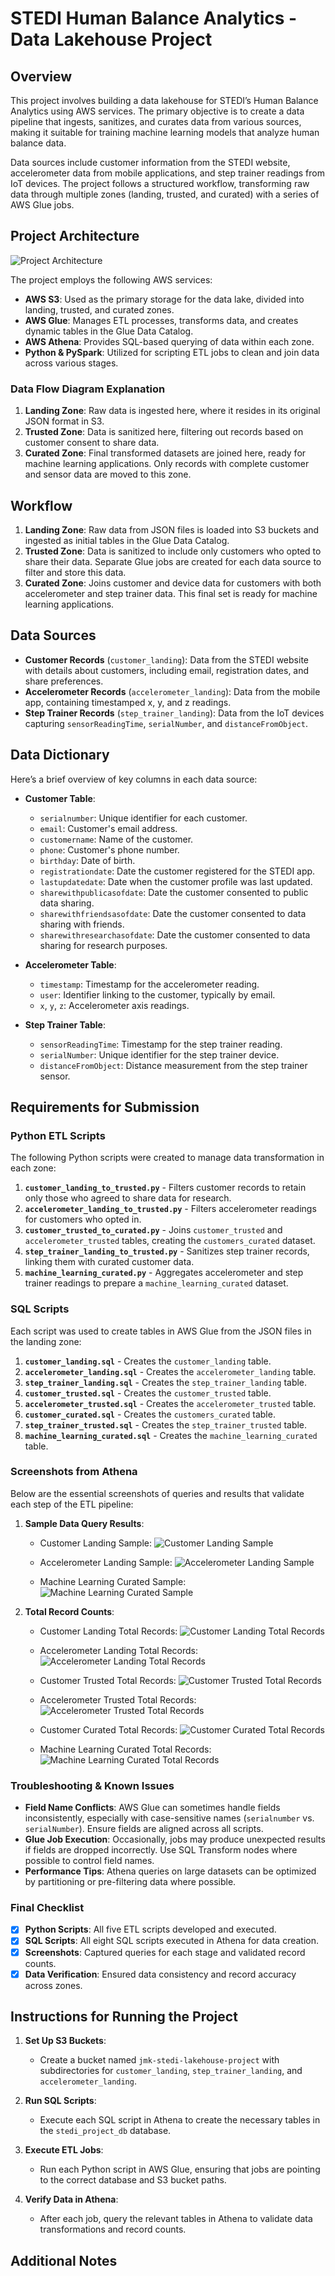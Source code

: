 # STEDI Human Balance Analytics - Data Lakehouse Project

## Overview

This project involves building a data lakehouse for STEDI’s Human Balance Analytics using AWS services. The primary objective is to create a data pipeline that ingests, sanitizes, and curates data from various sources, making it suitable for training machine learning models that analyze human balance data.

Data sources include customer information from the STEDI website, accelerometer data from mobile applications, and step trainer readings from IoT devices. The project follows a structured workflow, transforming raw data through multiple zones (landing, trusted, and curated) with a series of AWS Glue jobs.

## Project Architecture

![Project Architecture](screenshots/lake_house_architecture.png)

The project employs the following AWS services:
- **AWS S3**: Used as the primary storage for the data lake, divided into landing, trusted, and curated zones.
- **AWS Glue**: Manages ETL processes, transforms data, and creates dynamic tables in the Glue Data Catalog.
- **AWS Athena**: Provides SQL-based querying of data within each zone.
- **Python & PySpark**: Utilized for scripting ETL jobs to clean and join data across various stages.

### Data Flow Diagram Explanation
1. **Landing Zone**: Raw data is ingested here, where it resides in its original JSON format in S3.
2. **Trusted Zone**: Data is sanitized here, filtering out records based on customer consent to share data.
3. **Curated Zone**: Final transformed datasets are joined here, ready for machine learning applications. Only records with complete customer and sensor data are moved to this zone.

## Workflow

1. **Landing Zone**: Raw data from JSON files is loaded into S3 buckets and ingested as initial tables in the Glue Data Catalog.
2. **Trusted Zone**: Data is sanitized to include only customers who opted to share their data. Separate Glue jobs are created for each data source to filter and store this data.
3. **Curated Zone**: Joins customer and device data for customers with both accelerometer and step trainer data. This final set is ready for machine learning applications.

## Data Sources

- **Customer Records** (`customer_landing`): Data from the STEDI website with details about customers, including email, registration dates, and share preferences.
- **Accelerometer Records** (`accelerometer_landing`): Data from the mobile app, containing timestamped x, y, and z readings.
- **Step Trainer Records** (`step_trainer_landing`): Data from the IoT devices capturing `sensorReadingTime`, `serialNumber`, and `distanceFromObject`.

## Data Dictionary

Here’s a brief overview of key columns in each data source:

- **Customer Table**:
  - `serialnumber`: Unique identifier for each customer.
  - `email`: Customer's email address.
  - `customername`: Name of the customer.
  - `phone`: Customer's phone number.
  - `birthday`: Date of birth.
  - `registrationdate`: Date the customer registered for the STEDI app.
  - `lastupdatedate`: Date when the customer profile was last updated.
  - `sharewithpublicasofdate`: Date the customer consented to public data sharing.
  - `sharewithfriendsasofdate`: Date the customer consented to data sharing with friends.
  - `sharewithresearchasofdate`: Date the customer consented to data sharing for research purposes.
  
- **Accelerometer Table**:
  - `timestamp`: Timestamp for the accelerometer reading.
  - `user`: Identifier linking to the customer, typically by email.
  - `x`, `y`, `z`: Accelerometer axis readings.

- **Step Trainer Table**:
  - `sensorReadingTime`: Timestamp for the step trainer reading.
  - `serialNumber`: Unique identifier for the step trainer device.
  - `distanceFromObject`: Distance measurement from the step trainer sensor.

## Requirements for Submission

### Python ETL Scripts

The following Python scripts were created to manage data transformation in each zone:

1. **`customer_landing_to_trusted.py`** - Filters customer records to retain only those who agreed to share data for research.
2. **`accelerometer_landing_to_trusted.py`** - Filters accelerometer readings for customers who opted in.
3. **`customer_trusted_to_curated.py`** - Joins `customer_trusted` and `accelerometer_trusted` tables, creating the `customers_curated` dataset.
4. **`step_trainer_landing_to_trusted.py`** - Sanitizes step trainer records, linking them with curated customer data.
5. **`machine_learning_curated.py`** - Aggregates accelerometer and step trainer readings to prepare a `machine_learning_curated` dataset.

### SQL Scripts

Each script was used to create tables in AWS Glue from the JSON files in the landing zone:

1. **`customer_landing.sql`** - Creates the `customer_landing` table.
2. **`accelerometer_landing.sql`** - Creates the `accelerometer_landing` table.
3. **`step_trainer_landing.sql`** - Creates the `step_trainer_landing` table.
4. **`customer_trusted.sql`** - Creates the `customer_trusted` table.
5. **`accelerometer_trusted.sql`** - Creates the `accelerometer_trusted` table.
6. **`customer_curated.sql`** - Creates the `customers_curated` table.
7. **`step_trainer_trusted.sql`** - Creates the `step_trainer_trusted` table.
8. **`machine_learning_curated.sql`** - Creates the `machine_learning_curated` table.

### Screenshots from Athena

Below are the essential screenshots of queries and results that validate each step of the ETL pipeline:

1. **Sample Data Query Results**:
   
   - Customer Landing Sample:
     ![Customer Landing Sample](screenshots/customer_landing_data_sample.png)
   
   - Accelerometer Landing Sample:
     ![Accelerometer Landing Sample](screenshots/accelerometer_landing_data_sample.png)
   
   - Machine Learning Curated Sample:
     ![Machine Learning Curated Sample](screenshots/machine_learning_curated_data_sample.png)
   
2. **Total Record Counts**:
   
   - Customer Landing Total Records:
     ![Customer Landing Total Records](screenshots/customer_landing_total_records.png)
   
   - Accelerometer Landing Total Records:
     ![Accelerometer Landing Total Records](screenshots/accelerometer_landing_total_records.png)
   
   - Customer Trusted Total Records:
     ![Customer Trusted Total Records](screenshots/customer_trusted_total_records.png)
   
   - Accelerometer Trusted Total Records:
     ![Accelerometer Trusted Total Records](screenshots/accelerometer_trusted_total_records.png)
   
   - Customer Curated Total Records:
     ![Customer Curated Total Records](screenshots/customer_curated_total_records.png)
   
   - Machine Learning Curated Total Records:
     ![Machine Learning Curated Total Records](screenshots/machine_learning_curated_total_records.png)

### Troubleshooting & Known Issues

- **Field Name Conflicts**: AWS Glue can sometimes handle fields inconsistently, especially with case-sensitive names (`serialnumber` vs. `serialNumber`). Ensure fields are aligned across all scripts.
- **Glue Job Execution**: Occasionally, jobs may produce unexpected results if fields are dropped incorrectly. Use SQL Transform nodes where possible to control field names.
- **Performance Tips**: Athena queries on large datasets can be optimized by partitioning or pre-filtering data where possible.

### Final Checklist

- [x] **Python Scripts**: All five ETL scripts developed and executed.
- [x] **SQL Scripts**: All eight SQL scripts executed in Athena for data creation.
- [x] **Screenshots**: Captured queries for each stage and validated record counts.
- [x] **Data Verification**: Ensured data consistency and record accuracy across zones.

## Instructions for Running the Project

1. **Set Up S3 Buckets**:
   - Create a bucket named `jmk-stedi-lakehouse-project` with subdirectories for `customer_landing`, `step_trainer_landing`, and `accelerometer_landing`.

2. **Run SQL Scripts**:
   - Execute each SQL script in Athena to create the necessary tables in the `stedi_project_db` database.

3. **Execute ETL Jobs**:
   - Run each Python script in AWS Glue, ensuring that jobs are pointing to the correct database and S3 bucket paths.

4. **Verify Data in Athena**:
   - After each job, query the relevant tables in Athena to validate data transformations and record counts.

## Additional Notes


